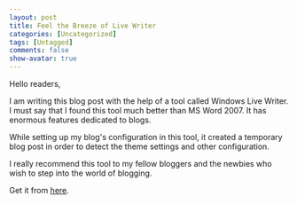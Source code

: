 ```yaml
---
layout: post
title: Feel the Breeze of Live Writer
categories: [Uncategorized]
tags: [Untagged]
comments: false
show-avatar: true
---
```


Hello readers,

I am writing this blog post with the help of a tool called Windows Live Writer. I must say that I found this tool much better than MS Word 2007. It has enormous features dedicated to blogs.

While setting up my blog's configuration in this tool, it created a temporary blog post in order to detect the theme settings and other configuration.

I really recommend this tool to my fellow bloggers and the newbies who wish to step into the world of blogging.

Get it from <a href="http://get.live.com/writer/overview" target="_blank">here</a>.